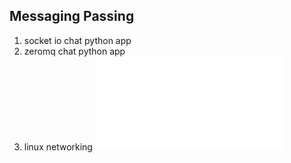 
## Messaging Passing
1. socket io chat python app
2. zeromq chat python app
3. linux networking 
![](_linux_networking.md)
